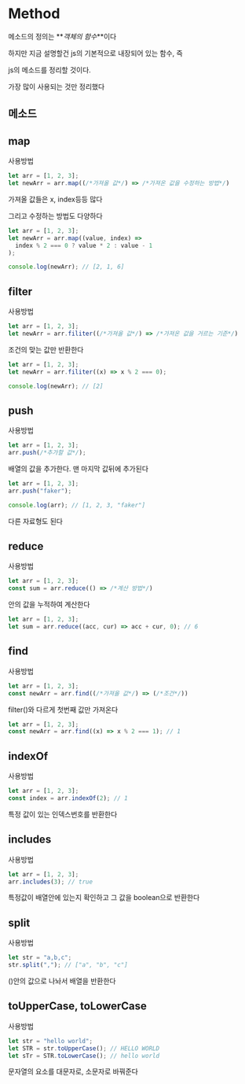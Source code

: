 # Method

메소드의 정의는 **_객체의 함수_**이다

하지만 지금 설명할건 js의 기본적으로 내장되어 있는 함수, 즉

js의 메소드를 정리할 것이다.

가장 많이 사용되는 것만 정리했다

## 메소드

## map

사용방법

```js
let arr = [1, 2, 3];
let newArr = arr.map((/*가져올 값*/) => /*가져온 값을 수정하는 방법*/)
```

가져올 값들은 x, index등등 많다

그리고 수정하는 방법도 다양하다

```js
let arr = [1, 2, 3];
let newArr = arr.map((value, index) =>
  index % 2 === 0 ? value * 2 : value - 1
);

console.log(newArr); // [2, 1, 6]
```

## filter

사용방법

```js
let arr = [1, 2, 3];
let newArr = arr.filiter((/*가져올 값*/) => /*가져온 값을 거르는 기준*/)
```

조건의 맞는 값만 반환한다

```js
let arr = [1, 2, 3];
let newArr = arr.filiter((x) => x % 2 === 0);

console.log(newArr); // [2]
```

## push

사용방법

```js
let arr = [1, 2, 3];
arr.push(/*추가할 값*/);
```

배열의 값을 추가한다.
맨 마지막 값뒤에 추가된다

```js
let arr = [1, 2, 3];
arr.push("faker");

console.log(arr); // [1, 2, 3, "faker"]
```

다른 자료형도 된다

## reduce

사용방법

```js
let arr = [1, 2, 3];
const sum = arr.reduce(() => /*계산 방법*/)
```

안의 값을 누적하여 계산한다

```js
let arr = [1, 2, 3];
let sum = arr.reduce((acc, cur) => acc + cur, 0); // 6
```

## find

사용방법

```js
let arr = [1, 2, 3];
const newArr = arr.find((/*가져올 값*/) => (/*조건*/))
```

filter()와 다르게 첫번째 값만 가져온다

```js
let arr = [1, 2, 3];
const newArr = arr.find((x) => x % 2 === 1); // 1
```

## indexOf

사용방법

```js
let arr = [1, 2, 3];
const index = arr.indexOf(2); // 1
```

특정 값이 있는 인덱스번호를 반환한다

## includes

사용방법

```js
let arr = [1, 2, 3];
arr.includes(3); // true
```

특정값이 배열안에 있는지 확인하고 그 값을 boolean으로 반환한다

## split

사용방법

```js
let str = "a,b,c";
str.split(","); // ["a", "b", "c"]
```

()안의 값으로 나놔서 배열을 반환한다

## toUpperCase, toLowerCase

사용방법

```js
let str = "hello world";
let STR = str.toUpperCase(); // HELLO WORLD
let sTr = STR.toLowerCase(); // hello world
```

문자열의 요소를 대문자로, 소문자로 바꿔준다
